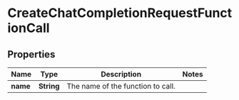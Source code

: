 

# CreateChatCompletionRequestFunctionCall

## Properties

Name | Type | Description | Notes
------------ | ------------- | ------------- | -------------
**name** | **String** | The name of the function to call. | 




